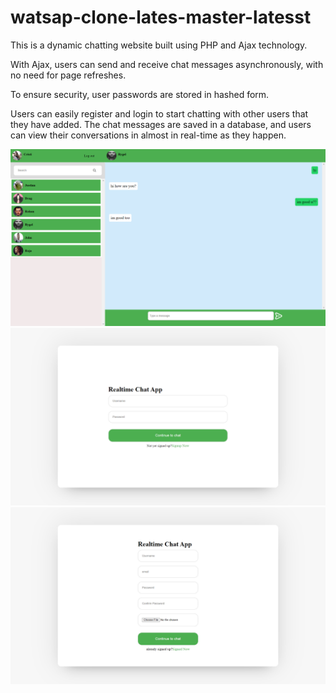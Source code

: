 # watsap-clone-lates-master-latesst

This is a dynamic chatting website built using PHP and Ajax technology. 

With Ajax, users can send and receive chat messages asynchronously, with no need for page refreshes. 

To ensure security, user passwords are stored in hashed form. 

Users can easily register and login to start chatting with other users that they have added. 
The chat messages are saved in a database, and users can view their conversations in almost in real-time as they happen.


<img src="githubimg/main ui.png"  >
<img src="githubimg/login.png"  >
<img src="githubimg/register.png"  >
